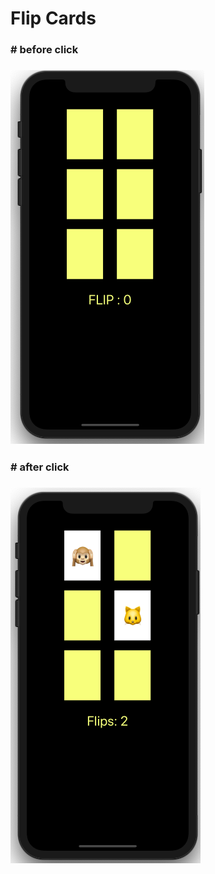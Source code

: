 # Flip Cards



### # before click





### ![before_click](before_click.png)



### # after click

### ![after_click](after_click.png)

